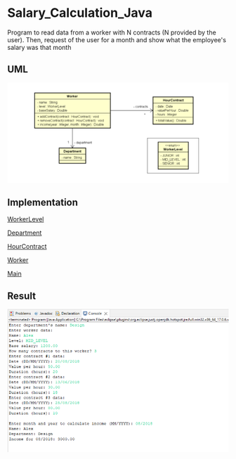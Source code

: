 # Salary_Calculation_Java
Program to read data from a worker with N contracts (N provided by the user). Then, request of the user for a month and show what the employee's salary was that month


## UML

<img src="img/2.png">



## Implementation

[WorkerLevel](https://github.com/ThiagSampaio/Salary_Calculation_Java/blob/main/Salary_Calculation/src/entities/WorkerLevel.java)

[Department](https://github.com/ThiagSampaio/Salary_Calculation_Java/blob/main/Salary_Calculation/src/entities/Department.java)

[HourContract](https://github.com/ThiagSampaio/Salary_Calculation_Java/blob/main/Salary_Calculation/src/entities/HourContract.java)

[Worker](https://github.com/ThiagSampaio/Salary_Calculation_Java/blob/main/Salary_Calculation/src/entities/Worker.java)

[Main](https://github.com/ThiagSampaio/Salary_Calculation_Java/blob/main/Salary_Calculation/src/applicaltion/Program.java)

## Result

<img src="img/1.png">

